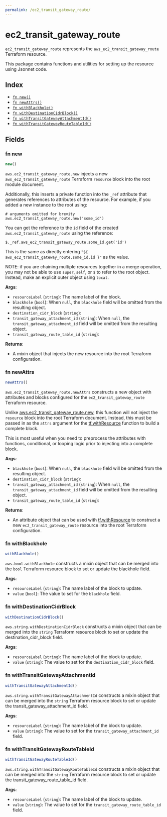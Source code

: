 ```yaml
---
permalink: /ec2_transit_gateway_route/
---
```


# ec2_transit_gateway_route

`ec2_transit_gateway_route` represents the `aws_ec2_transit_gateway_route` Terraform resource.



This package contains functions and utilities for setting up the resource using Jsonnet code.


## Index

* [`fn new()`](#fn-new)
* [`fn newAttrs()`](#fn-newattrs)
* [`fn withBlackhole()`](#fn-withblackhole)
* [`fn withDestinationCidrBlock()`](#fn-withdestinationcidrblock)
* [`fn withTransitGatewayAttachmentId()`](#fn-withtransitgatewayattachmentid)
* [`fn withTransitGatewayRouteTableId()`](#fn-withtransitgatewayroutetableid)

## Fields

### fn new

```ts
new()
```


`aws.ec2_transit_gateway_route.new` injects a new `aws_ec2_transit_gateway_route` Terraform `resource`
block into the root module document.

Additionally, this inserts a private function into the `_ref` attribute that generates references to attributes of the
resource. For example, if you added a new instance to the root using:

    # arguments omitted for brevity
    aws.ec2_transit_gateway_route.new('some_id')

You can get the reference to the `id` field of the created `aws.ec2_transit_gateway_route` using the reference:

    $._ref.aws_ec2_transit_gateway_route.some_id.get('id')

This is the same as directly entering `"${ aws_ec2_transit_gateway_route.some_id.id }"` as the value.

NOTE: if you are chaining multiple resources together in a merge operation, you may not be able to use `super`, `self`,
or `$` to refer to the root object. Instead, make an explicit outer object using `local`.

**Args**:
  - `resourceLabel` (`string`): The name label of the block.
  - `blackhole` (`bool`):  When `null`, the `blackhole` field will be omitted from the resulting object.
  - `destination_cidr_block` (`string`): 
  - `transit_gateway_attachment_id` (`string`):  When `null`, the `transit_gateway_attachment_id` field will be omitted from the resulting object.
  - `transit_gateway_route_table_id` (`string`): 

**Returns**:
- A mixin object that injects the new resource into the root Terraform configuration.


### fn newAttrs

```ts
newAttrs()
```


`aws.ec2_transit_gateway_route.newAttrs` constructs a new object with attributes and blocks configured for the `ec2_transit_gateway_route`
Terraform resource.

Unlike [aws.ec2_transit_gateway_route.new](#fn-new), this function will not inject the `resource`
block into the root Terraform document. Instead, this must be passed in as the `attrs` argument for the
[tf.withResource](https://github.com/tf-libsonnet/core/tree/main/docs#fn-withresource) function to build a complete block.

This is most useful when you need to preprocess the attributes with functions, conditional, or looping logic prior to
injecting into a complete block.

**Args**:
  - `blackhole` (`bool`):  When `null`, the `blackhole` field will be omitted from the resulting object.
  - `destination_cidr_block` (`string`): 
  - `transit_gateway_attachment_id` (`string`):  When `null`, the `transit_gateway_attachment_id` field will be omitted from the resulting object.
  - `transit_gateway_route_table_id` (`string`): 

**Returns**:
  - An attribute object that can be used with [tf.withResource](https://github.com/tf-libsonnet/core/tree/main/docs#fn-withresource) to construct a new `ec2_transit_gateway_route` resource into the root Terraform configuration.


### fn withBlackhole

```ts
withBlackhole()
```

`aws.bool.withBlackhole` constructs a mixin object that can be merged into the `bool`
Terraform resource block to set or update the blackhole field.



**Args**:
  - `resourceLabel` (`string`): The name label of the block to update.
  - `value` (`bool`): The value to set for the `blackhole` field.


### fn withDestinationCidrBlock

```ts
withDestinationCidrBlock()
```

`aws.string.withDestinationCidrBlock` constructs a mixin object that can be merged into the `string`
Terraform resource block to set or update the destination_cidr_block field.



**Args**:
  - `resourceLabel` (`string`): The name label of the block to update.
  - `value` (`string`): The value to set for the `destination_cidr_block` field.


### fn withTransitGatewayAttachmentId

```ts
withTransitGatewayAttachmentId()
```

`aws.string.withTransitGatewayAttachmentId` constructs a mixin object that can be merged into the `string`
Terraform resource block to set or update the transit_gateway_attachment_id field.



**Args**:
  - `resourceLabel` (`string`): The name label of the block to update.
  - `value` (`string`): The value to set for the `transit_gateway_attachment_id` field.


### fn withTransitGatewayRouteTableId

```ts
withTransitGatewayRouteTableId()
```

`aws.string.withTransitGatewayRouteTableId` constructs a mixin object that can be merged into the `string`
Terraform resource block to set or update the transit_gateway_route_table_id field.



**Args**:
  - `resourceLabel` (`string`): The name label of the block to update.
  - `value` (`string`): The value to set for the `transit_gateway_route_table_id` field.
